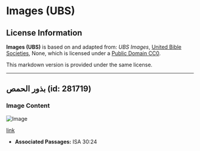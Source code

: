 # Images (UBS)

## License Information

**Images (UBS)** is based on and adapted from: _UBS Images_, [United Bible Societies](https://unitedbiblesocieties.org/), None, which is licensed under a [Public Domain CC0](https://creativecommons.org/public-domain/cc0/).

This markdown version is provided under the same license.



--------------------------------

## بذور الحمص (id: 281719)

### Image Content

![Image](https://cdn.aquifer.bible/aquifer-content/resources/Media/WEB-0126_chickpeaseed.jpg)

[link](https://cdn.aquifer.bible/aquifer-content/resources/Media/WEB-0126_chickpeaseed.jpg)

* **Associated Passages:** ISA 30:24

